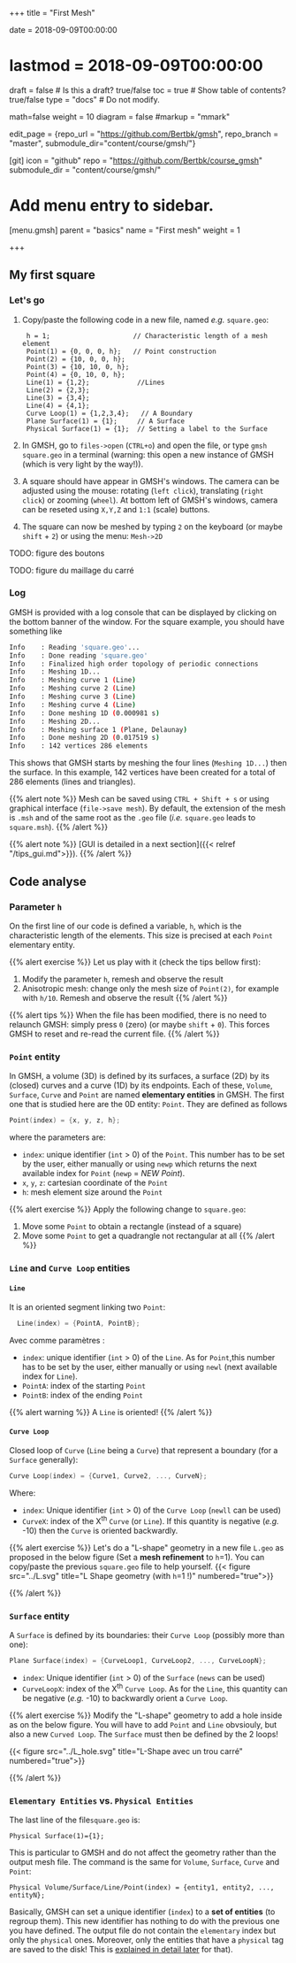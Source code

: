 +++
title = "First Mesh"

date = 2018-09-09T00:00:00
# lastmod = 2018-09-09T00:00:00

draft = false  # Is this a draft? true/false
toc = true  # Show table of contents? true/false
type = "docs"  # Do not modify.

math=false
weight = 10
diagram = false
#markup = "mmark"

edit_page = {repo_url = "https://github.com/Bertbk/gmsh", repo_branch = "master", submodule_dir="content/course/gmsh/"}

[git]
  icon = "github"
  repo = "https://github.com/Bertbk/course_gmsh"
  submodule_dir = "content/course/gmsh/"
  
# Add menu entry to sidebar.
[menu.gmsh]
  parent = "basics"
  name = "First mesh"
  weight = 1

+++

## My first square

### Let's go

1. Copy/paste the following code in a new file, named *e.g.* `square.geo`:

        h = 1;                     // Characteristic length of a mesh element
        Point(1) = {0, 0, 0, h};   // Point construction
        Point(2) = {10, 0, 0, h};
        Point(3) = {10, 10, 0, h};
        Point(4) = {0, 10, 0, h};
        Line(1) = {1,2};            //Lines
        Line(2) = {2,3};
        Line(3) = {3,4};
        Line(4) = {4,1};
        Curve Loop(1) = {1,2,3,4};   // A Boundary
        Plane Surface(1) = {1};     // A Surface
        Physical Surface(1) = {1};  // Setting a label to the Surface

2. In GMSH, go to `files->open` (`CTRL+o`) and open the file, or type `gmsh square.geo` in a terminal (warning: this open a new instance of GMSH (which is very light by the way!)).
3. A square should have appear in GMSH's windows. The camera can be adjusted using the mouse: rotating (`left click`), translating (`right click`) or zooming (`wheel`). At bottom left of GMSH's windows, camera can be reseted using `X,Y,Z` and `1:1` (scale) buttons.
4. The square can now be meshed by typing `2` on the keyboard (or maybe `shift` + `2`) or using the menu: `Mesh->2D`

TODO: figure des boutons

TODO: figure du maillage du carré


### Log

GMSH is provided with a log console that can be displayed by clicking on the bottom banner of the window. For the square example, you should have something like

``` bash
Info    : Reading 'square.geo'...
Info    : Done reading 'square.geo'
Info    : Finalized high order topology of periodic connections
Info    : Meshing 1D...
Info    : Meshing curve 1 (Line)
Info    : Meshing curve 2 (Line)
Info    : Meshing curve 3 (Line)
Info    : Meshing curve 4 (Line)
Info    : Done meshing 1D (0.000981 s)
Info    : Meshing 2D...
Info    : Meshing surface 1 (Plane, Delaunay)
Info    : Done meshing 2D (0.017519 s)
Info    : 142 vertices 286 elements
```

This shows that GMSH starts by meshing the four lines (`Meshing 1D...`) then the surface. In this example, 142 vertices have been created for a total of 286 elements (lines and triangles).


{{% alert note %}}
Mesh can be saved using `CTRL + Shift + s` or using graphical interface (`file->save mesh`). By default, the extension of the mesh is `.msh` and of the same root as the `.geo` file (*i.e.* `square.geo` leads to `square.msh`).
{{% /alert %}}


{{% alert note %}}
[GUI is detailed in a next section]({{< relref "/tips_gui.md">}}).
{{% /alert %}}

## Code analyse

### Parameter `h`

On the first line of our code is defined a variable, `h`, which is the characteristic length of the elements.
This size is precised at each `Point` elementary entity.

{{% alert exercise %}}
Let us play with it (check the tips bellow first):

1. Modify the parameter `h`, remesh and observe the result
2. Anisotropic mesh: change only the mesh size of `Point(2)`, for example with `h/10`. Remesh and observe the result
{{% /alert %}}

{{% alert tips %}}
When the file has been modified, there is no need to relaunch GMSH: simply press `0` (zero) (or maybe `shift` + `0`). This forces GMSH to reset and re-read the current file.
{{% /alert %}}


### `Point` entity

In GMSH, a volume (3D) is defined by its surfaces, a surface (2D) by its (closed) curves and a curve (1D) by its endpoints. Each of these, `Volume`, `Surface`, `Curve` and `Point` are named **elementary entities** in GMSH. The first one that is studied here are the 0D entity: `Point`. They are defined as follows

```cpp
Point(index) = {x, y, z, h};
```
where the parameters are:

- `index`: unique identifier (`int` > 0) of the `Point`. This number has to be set by the user, either manually or using `newp` which returns the next available index for `Point` (`newp` = *NEW Point*).
- `x`, `y`, `z`: cartesian coordinate of the `Point`
- `h`: mesh element size around the `Point`


{{% alert exercise %}}
Apply the following change to `square.geo`:

1. Move some `Point` to obtain a rectangle (instead of a square)
2. Move some `Point` to get a quadrangle not rectangular at all
{{% /alert %}}


### `Line` and `Curve Loop` entities

#### `Line`

It is an oriented segment linking two `Point`:
```c++
  Line(index) = {PointA, PointB};
```
Avec comme paramètres :

- `index`: unique identifier (`int` > 0) of the `Line`. As for `Point`,this number has to be set by the user, either manually or using `newl` (next available index for `Line`).
- `PointA`: index of the starting `Point`
- `PointB`: index of the ending `Point`

{{% alert warning %}}
A `Line` is oriented!
{{% /alert %}}

#### `Curve Loop`

Closed loop of `Curve` (`Line` being a `Curve`) that represent a boundary (for a `Surface` generally):
```c++
Curve Loop(index) = {Curve1, Curve2, ..., CurveN};
```
Where:
- `index`: Unique identifier (`int` > 0) of the `Curve Loop` (`newll` can be used)
- `CurveX`: index of the X<sup>th</sup> `Curve` (or `Line`). If this quantity is negative (*e.g.* -10) then the `Curve` is oriented backwardly.

{{% alert exercise %}}
Let's do a "L-shape" geometry in a new file `L.geo` as proposed in the below figure (Set a **mesh refinement** to `h`=1). You can copy/paste the previous `square.geo` file to help yourself.
{{< figure src="../L.svg" title="L Shape geometry (with `h`=1 !)"  numbered="true">}}

{{% /alert %}}



### `Surface` entity

A `Surface` is defined by its boundaries: their `Curve Loop` (possibly more than one):
```c++
Plane Surface(index) = {CurveLoop1, CurveLoop2, ..., CurveLoopN};
```

- `index`: Unique identifier (`int` > 0) of the `Surface` (`news` can be used)
- `CurveLoopX`: index of the X<sup>th</sup> `Curve Loop`. As for the `Line`, this quantity can be negative (*e.g.* -10) to backwardly orient a `Curve Loop`.

{{% alert exercise %}}
Modify the "L-shape" geometry to add a hole inside as on the below figure. You will have to add `Point` and `Line` obvsiouly, but also a new `Curved Loop`. The `Surface` must then be defined by the 2 loops!

{{< figure src="../L_hole.svg" title="L-Shape avec un trou carré" numbered="true">}}

{{% /alert %}}


### `Elementary Entities` vs. `Physical Entities`

The last line of the file`square.geo` is:
```
Physical Surface(1)={1};
```
This is particular to GMSH and do not affect the geometry rather than the output mesh file. The command is the same for `Volume`, `Surface`, `Curve` and `Point`:

```
Physical Volume/Surface/Line/Point(index) = {entity1, entity2, ..., entityN};
```

Basically, GMSH can set a unique identifier (`index`) to a **set of entities** (to regroup them). This new identifier has nothing to do with the previous one you have defined. The output file do not contain the `elementary` index but only the `physical` ones. Moreover, only the entities that have a `physical` tag are saved to the disk! This is [explained in detail later](gmsh_meshformat.md) for that). 